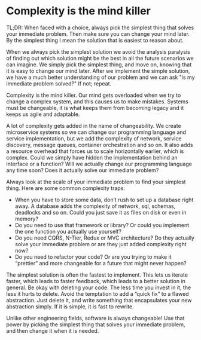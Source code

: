 # Complexity is the mind killer
TL;DR: When faced with a choice, always pick the simplest thing that solves your immediate problem. Then make sure you can change your mind later. By the simplest thing I mean the solution that is easiest to reason about.

When we always pick the simplest solution we avoid the analysis paralysis of finding out which solution might be the best in all the future scenarios we can imagine. We simply pick the simplest thing, and move on, knowing that it is easy to change our mind later. After we implement the simple solution, we have a much better understanding of our problem and we can ask "is my immediate problem solved?" If not; repeat. 

Complexity is the mind killer. Our mind gets overloaded when we try to change a complex system, and this causes us to make mistakes. Systems must be changeable, it is what keeps them from becoming legacy and it keeps us agile and adaptable. 

A lot of complexity gets added in the name of changeability. We create microservice systems so we can change our programming language and service implementation, but we add the complexity of network, service discovery, message queues, container orchestration and so on. 
It also adds a resource overhead that forces us to scale horizontally earlier, which is complex.
Could we simply have hidden the implementation behind an interface or a function? Will we actually change our programming language any time soon? Does it actually solve our immediate problem?

Always look at the scale of your immediate problem to find your simplest thing. Here are some common complexity traps: 
* When you have to store some data, don’t rush to set up a database right away. A database adds the complexity of network, sql, schemas, deadlocks and so on. Could you just save it as files on disk or even in memory? 
* Do you need to use that framework or library? Or could you implement the one function you actually use yourself? 
* Do you need CQRS, N-Tier, Redux or MVC architecture? Do they actually solve your immediate problem or are they just added complexity right now? 
* Do you need to refactor your code? Or are you trying to make it “prettier” and more changeable for a future that might never happen?

The simplest solution is often the fastest to implement. This lets us iterate faster, which leads to faster feedback, which leads to a better solution in general. Be okay with deleting your code. The less time you invest in it, the less it hurts to delete. Avoid the temptation to add a “quick fix” to a flawed abstraction. Just delete it, and write something that encapsulates your new abstraction simply. If it is simple, it is fast to rewrite.

Unlike other engineering fields, software is always changeable! Use that power by picking the simplest thing that solves your immediate problem, and then change it when it is needed.
